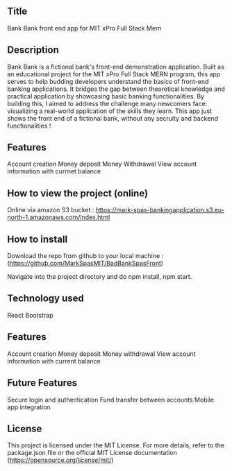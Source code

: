 ## Title 

Bank Bank front end app for MIT xPro Full Stack Mern

## Description

Bank Bank is a fictional bank's front-end demonstration application. Built as an educational project for the MIT xPro Full Stack MERN program, this app serves to help budding developers understand the basics of front-end banking applications. It bridges the gap between theoretical knowledge and practical application by showcasing basic banking functionalities. By building this, I aimed to address the challenge many newcomers face: visualizing a real-world application of the skills they learn. This app just shows the front end of a fictional bank, without any secruity and backend functionalities !

## Features

Account creation
Money deposit
Money Withdrawal
View account information with currnet balance

## How to view the project (online)

Online via amazon S3 bucket : https://mark-spas-bankingapplication.s3.eu-north-1.amazonaws.com/index.html

## How to install 

Download the repo from github to your local machine : (https://github.com/MarkSpasMIT/BadBankSpasFront)

Navigate into the project directory and do npm install, npm start. 

## Technology used

React
Bootstrap

## Features

Account creation
Money deposit
Money withdrawal
View account information with current balance

## Future Features

Secure login and authentication
Fund transfer between accounts
Mobile app integration

## License

This project is licensed under the MIT License. For more details, refer to the package.json file or the official MIT License documentation (https://opensource.org/license/mit/)
